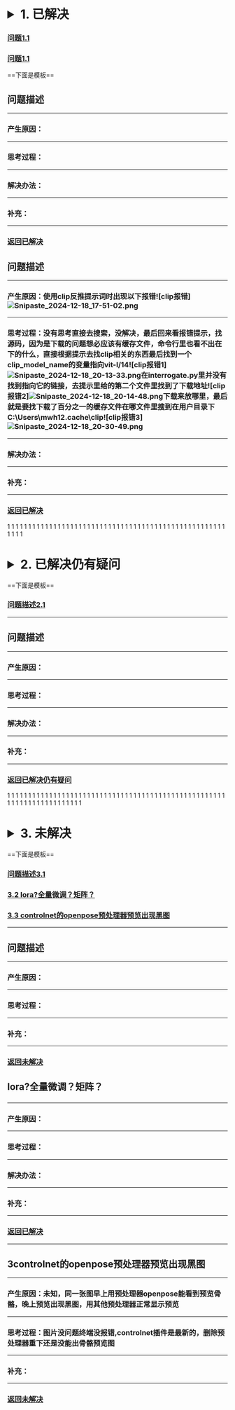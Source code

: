 
# <details><summary><span id='stop1'>1. 已解决</span></summary>1. [跳转到已解决仍有疑问](#stop2)<br>2. [跳转到未解决](#stop3)</br></details>
### [问题1.1](#1.1)
### [问题1.1](#1.2)
==下面是模板==

<h2 id='1.1'>问题描述</h2>

***

### 产生原因：

***

### 思考过程：

***

### 解决办法：

***

### 补充：

***

### [返回已解决](#stop1)


<h2 id='1.2'>问题描述</h2>

***

### 产生原因：使用clip反推提示词时出现以下报错!\[clip报错]![Snipaste_2024-12-18_17-51-02.png]

***

### 思考过程：没有思考直接去搜索，没解决，最后回来看报错提示，找源码，因为是下载的问题想必应该有缓存文件，命令行里也看不出在下的什么，直接根据提示去找clip相关的东西最后找到一个clip_model_name的变量指向vit-l/14!\[clip报错1]![Snipaste_2024-12-18_20-13-33.png]在interrogate.py里并没有找到指向它的链接，去提示里给的第二个文件里找到了下载地址!\[clip报错2]![Snipaste_2024-12-18_20-14-48.png]下载来放哪里，最后就是要找下载了百分之一的缓存文件在哪文件里搜到在用户目录下C:\Users\mwh12\.cache\clip!\[clip报错3]![Snipaste_2024-12-18_20-30-49.png]
***

### 解决办法：

***

### 补充：

***

### [返回已解决](#stop1)
1
1
1
1
1
1
1
1
1
1
1
1
1
1
1
1
1
1
1
1
1
1
1
1
1
1
1
1
1
1
1
1
1
1
1
1
1
1
1
1
1
1
1
1
1
1
1
1
1
1
1
1
1
1
1
1










# <details><summary><span id='stop2'>2. 已解决仍有疑问</span></summary>1. [跳转到已解决](#stop1)<br>2. [跳转到未解决](#stop3)</br></details>

==下面是模板==

### [问题描述2.1](#2.1)

***

<h2 id='2.1'>问题描述</h2>

***

### 产生原因：

***

### 思考过程：

***

### 解决办法：

***

### 补充：

***

### [返回已解决仍有疑问](#stop2)

1
1
1
1
1
1
1
1
1
1
1
1
1
1
1
1
1
1
1
1
1
1
1
1
1
1
1
1
1
1
1
1
1
1
1
1
1
1
1
1
1
1
1
1
1
1
1
1
1
1
1
1
1
1
1
1
1
1
1
1
1
1
1
1
1
1
1
1
1
1











# <details><summary><span id='stop3'>3. 未解决</span></summary>1. [跳转到已解决](#stop1)<br>2. [跳转到已解决仍有疑问](#stop2)</br></details>

==下面是模板==

### [问题描述3.1](#3.1)
### [3.2 lora?全量微调？矩阵？](#3.2)
### [3.3 controlnet的openpose预处理器预览出现黑图](#3.3)

***

<h2 id='3.1'>问题描述</h2>

***

### 产生原因：

***

### 思考过程：

***

### 补充：

***

### [返回未解决](#stop3)

<h2 id='3.2'>lora?全量微调？矩阵？</h2>

### 

***

### 产生原因：

***

### 思考过程：

***

### 解决办法：

***

### 补充：

***

### [返回已解决](#stop1)

***

<h2 id='3.3'>3controlnet的openpose预处理器预览出现黑图</h2>

***

### 产生原因：未知，同一张图早上用预处理器openpose能看到预览骨骼，晚上预览出现黑图，用其他预处理器正常显示预览

***

### 思考过程：图片没问题终端没报错,controlnet插件是最新的，删除预处理器重下还是没能出骨骼预览图

***

### 补充：

***

### [返回未解决](#stop3)
[clip报错]: /image\Snipaste_2024-12-18_17-51-02.png
[Snipaste_2024-12-18_17-51-02.png]: https://6f124247.cloudflare-imgbed-7p1.pages.dev/file/Snipaste_2024-12-18_17-51-02.png

[clip报错1]: /image/Snipaste_2024-12-18_20-13-33.png
[Snipaste_2024-12-18_20-13-33.png]: https://6f124247.cloudflare-imgbed-7p1.pages.dev/file/Snipaste_2024-12-18_20-13-33.png

[clip报错2]: /image\Snipaste_2024-12-18_20-14-48.png
[Snipaste_2024-12-18_20-14-48.png]: https://6f124247.cloudflare-imgbed-7p1.pages.dev/file/Snipaste_2024-12-18_20-14-48.png

[clip报错3]: /image\Snipaste_2024-12-18_20-30-49.png
[Snipaste_2024-12-18_20-30-49.png]: https://6f124247.cloudflare-imgbed-7p1.pages.dev/file/Snipaste_2024-12-18_20-30-49.png